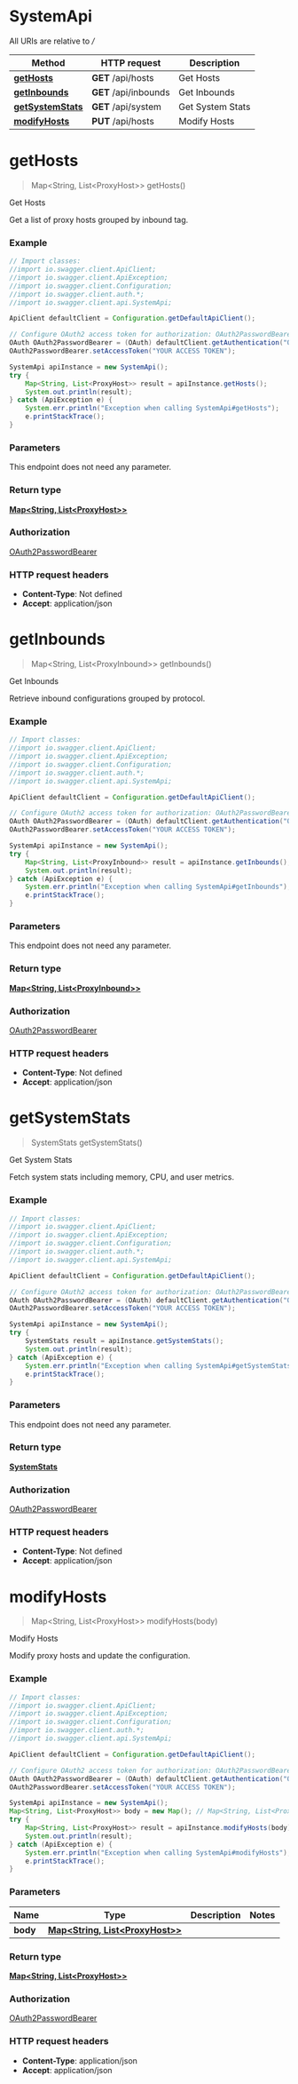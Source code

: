 # SystemApi

All URIs are relative to */*

Method | HTTP request | Description
------------- | ------------- | -------------
[**getHosts**](SystemApi.md#getHosts) | **GET** /api/hosts | Get Hosts
[**getInbounds**](SystemApi.md#getInbounds) | **GET** /api/inbounds | Get Inbounds
[**getSystemStats**](SystemApi.md#getSystemStats) | **GET** /api/system | Get System Stats
[**modifyHosts**](SystemApi.md#modifyHosts) | **PUT** /api/hosts | Modify Hosts

<a name="getHosts"></a>
# **getHosts**
> Map&lt;String, List&lt;ProxyHost&gt;&gt; getHosts()

Get Hosts

Get a list of proxy hosts grouped by inbound tag.

### Example
```java
// Import classes:
//import io.swagger.client.ApiClient;
//import io.swagger.client.ApiException;
//import io.swagger.client.Configuration;
//import io.swagger.client.auth.*;
//import io.swagger.client.api.SystemApi;

ApiClient defaultClient = Configuration.getDefaultApiClient();

// Configure OAuth2 access token for authorization: OAuth2PasswordBearer
OAuth OAuth2PasswordBearer = (OAuth) defaultClient.getAuthentication("OAuth2PasswordBearer");
OAuth2PasswordBearer.setAccessToken("YOUR ACCESS TOKEN");

SystemApi apiInstance = new SystemApi();
try {
    Map<String, List<ProxyHost>> result = apiInstance.getHosts();
    System.out.println(result);
} catch (ApiException e) {
    System.err.println("Exception when calling SystemApi#getHosts");
    e.printStackTrace();
}
```

### Parameters
This endpoint does not need any parameter.

### Return type

[**Map&lt;String, List&lt;ProxyHost&gt;&gt;**](List.md)

### Authorization

[OAuth2PasswordBearer](../README.md#OAuth2PasswordBearer)

### HTTP request headers

 - **Content-Type**: Not defined
 - **Accept**: application/json

<a name="getInbounds"></a>
# **getInbounds**
> Map&lt;String, List&lt;ProxyInbound&gt;&gt; getInbounds()

Get Inbounds

Retrieve inbound configurations grouped by protocol.

### Example
```java
// Import classes:
//import io.swagger.client.ApiClient;
//import io.swagger.client.ApiException;
//import io.swagger.client.Configuration;
//import io.swagger.client.auth.*;
//import io.swagger.client.api.SystemApi;

ApiClient defaultClient = Configuration.getDefaultApiClient();

// Configure OAuth2 access token for authorization: OAuth2PasswordBearer
OAuth OAuth2PasswordBearer = (OAuth) defaultClient.getAuthentication("OAuth2PasswordBearer");
OAuth2PasswordBearer.setAccessToken("YOUR ACCESS TOKEN");

SystemApi apiInstance = new SystemApi();
try {
    Map<String, List<ProxyInbound>> result = apiInstance.getInbounds();
    System.out.println(result);
} catch (ApiException e) {
    System.err.println("Exception when calling SystemApi#getInbounds");
    e.printStackTrace();
}
```

### Parameters
This endpoint does not need any parameter.

### Return type

[**Map&lt;String, List&lt;ProxyInbound&gt;&gt;**](List.md)

### Authorization

[OAuth2PasswordBearer](../README.md#OAuth2PasswordBearer)

### HTTP request headers

 - **Content-Type**: Not defined
 - **Accept**: application/json

<a name="getSystemStats"></a>
# **getSystemStats**
> SystemStats getSystemStats()

Get System Stats

Fetch system stats including memory, CPU, and user metrics.

### Example
```java
// Import classes:
//import io.swagger.client.ApiClient;
//import io.swagger.client.ApiException;
//import io.swagger.client.Configuration;
//import io.swagger.client.auth.*;
//import io.swagger.client.api.SystemApi;

ApiClient defaultClient = Configuration.getDefaultApiClient();

// Configure OAuth2 access token for authorization: OAuth2PasswordBearer
OAuth OAuth2PasswordBearer = (OAuth) defaultClient.getAuthentication("OAuth2PasswordBearer");
OAuth2PasswordBearer.setAccessToken("YOUR ACCESS TOKEN");

SystemApi apiInstance = new SystemApi();
try {
    SystemStats result = apiInstance.getSystemStats();
    System.out.println(result);
} catch (ApiException e) {
    System.err.println("Exception when calling SystemApi#getSystemStats");
    e.printStackTrace();
}
```

### Parameters
This endpoint does not need any parameter.

### Return type

[**SystemStats**](SystemStats.md)

### Authorization

[OAuth2PasswordBearer](../README.md#OAuth2PasswordBearer)

### HTTP request headers

 - **Content-Type**: Not defined
 - **Accept**: application/json

<a name="modifyHosts"></a>
# **modifyHosts**
> Map&lt;String, List&lt;ProxyHost&gt;&gt; modifyHosts(body)

Modify Hosts

Modify proxy hosts and update the configuration.

### Example
```java
// Import classes:
//import io.swagger.client.ApiClient;
//import io.swagger.client.ApiException;
//import io.swagger.client.Configuration;
//import io.swagger.client.auth.*;
//import io.swagger.client.api.SystemApi;

ApiClient defaultClient = Configuration.getDefaultApiClient();

// Configure OAuth2 access token for authorization: OAuth2PasswordBearer
OAuth OAuth2PasswordBearer = (OAuth) defaultClient.getAuthentication("OAuth2PasswordBearer");
OAuth2PasswordBearer.setAccessToken("YOUR ACCESS TOKEN");

SystemApi apiInstance = new SystemApi();
Map<String, List<ProxyHost>> body = new Map(); // Map<String, List<ProxyHost>> | 
try {
    Map<String, List<ProxyHost>> result = apiInstance.modifyHosts(body);
    System.out.println(result);
} catch (ApiException e) {
    System.err.println("Exception when calling SystemApi#modifyHosts");
    e.printStackTrace();
}
```

### Parameters

Name | Type | Description  | Notes
------------- | ------------- | ------------- | -------------
 **body** | [**Map&lt;String, List&lt;ProxyHost&gt;&gt;**](Map.md)|  |

### Return type

[**Map&lt;String, List&lt;ProxyHost&gt;&gt;**](List.md)

### Authorization

[OAuth2PasswordBearer](../README.md#OAuth2PasswordBearer)

### HTTP request headers

 - **Content-Type**: application/json
 - **Accept**: application/json


